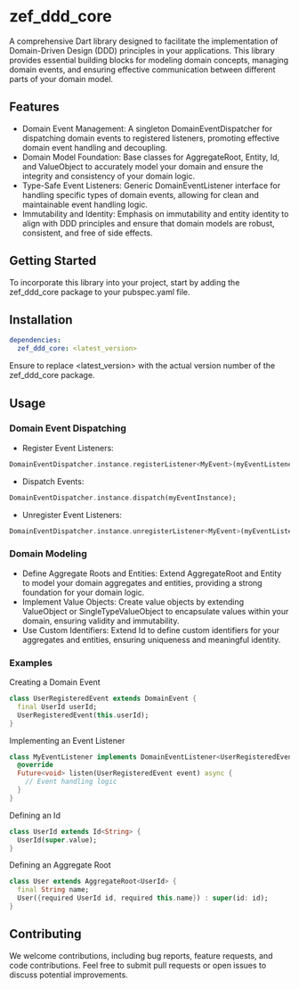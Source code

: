 # zef_ddd_core

A comprehensive Dart library designed to facilitate the implementation of Domain-Driven Design (DDD) principles in your applications.
This library provides essential building blocks for modeling domain concepts, managing domain events, and ensuring effective communication between different parts of your domain model.

## Features

- Domain Event Management: A singleton DomainEventDispatcher for dispatching domain events to registered listeners, promoting effective domain event handling and decoupling.
- Domain Model Foundation: Base classes for AggregateRoot, Entity, Id, and ValueObject to accurately model your domain and ensure the integrity and consistency of your domain logic.
- Type-Safe Event Listeners: Generic DomainEventListener interface for handling specific types of domain events, allowing for clean and maintainable event handling logic.
- Immutability and Identity: Emphasis on immutability and entity identity to align with DDD principles and ensure that domain models are robust, consistent, and free of side effects.

## Getting Started

To incorporate this library into your project, start by adding the zef_ddd_core package to your pubspec.yaml file.

## Installation

```yaml
dependencies:
  zef_ddd_core: <latest_version>
```

Ensure to replace <latest_version> with the actual version number of the zef_ddd_core package.

## Usage

### Domain Event Dispatching

- Register Event Listeners:

```dart
DomainEventDispatcher.instance.registerListener<MyEvent>(myEventListener);
```

- Dispatch Events:

```dart
DomainEventDispatcher.instance.dispatch(myEventInstance);
```

- Unregister Event Listeners:

```dart
DomainEventDispatcher.instance.unregisterListener<MyEvent>(myEventListener);
```

### Domain Modeling

- Define Aggregate Roots and Entities: Extend AggregateRoot and Entity to model your domain aggregates and entities, providing a strong foundation for your domain logic.
- Implement Value Objects: Create value objects by extending ValueObject or SingleTypeValueObject to encapsulate values within your domain, ensuring validity and immutability.
- Use Custom Identifiers: Extend Id to define custom identifiers for your aggregates and entities, ensuring uniqueness and meaningful identity.

### Examples

Creating a Domain Event

```dart
class UserRegisteredEvent extends DomainEvent {
  final UserId userId;
  UserRegisteredEvent(this.userId);
}
```

Implementing an Event Listener

```dart
class MyEventListener implements DomainEventListener<UserRegisteredEvent> {
  @override
  Future<void> listen(UserRegisteredEvent event) async {
    // Event handling logic
  }
}
```

Defining an Id

```dart
class UserId extends Id<String> {
  UserId(super.value);
}
```

Defining an Aggregate Root

```dart
class User extends AggregateRoot<UserId> {
  final String name;
  User({required UserId id, required this.name}) : super(id: id);
}
```

## Contributing

We welcome contributions, including bug reports, feature requests, and code contributions. Feel free to submit pull requests or open issues to discuss potential improvements.

